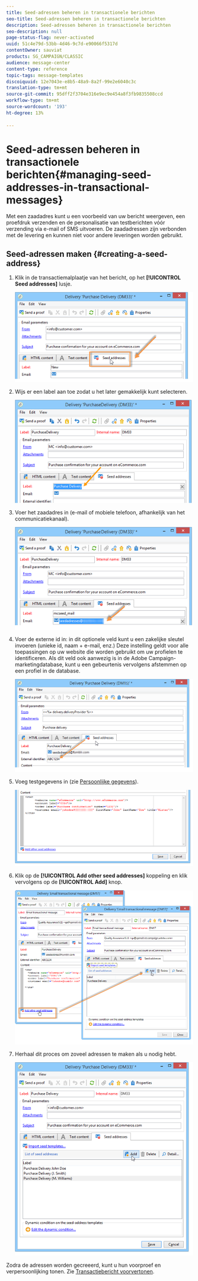 ```yaml
---
title: Seed-adressen beheren in transactionele berichten
seo-title: Seed-adressen beheren in transactionele berichten
description: Seed-adressen beheren in transactionele berichten
seo-description: null
page-status-flag: never-activated
uuid: 51c4e79d-53bb-4d46-9c7d-e90066f5317d
contentOwner: sauviat
products: SG_CAMPAIGN/CLASSIC
audience: message-center
content-type: reference
topic-tags: message-templates
discoiquuid: 12e7043e-e8b5-48a9-8a2f-99e2e6040c3c
translation-type: tm+mt
source-git-commit: 95dff2f3704e316e9ec9e454a8f3fb9835508ccd
workflow-type: tm+mt
source-wordcount: '193'
ht-degree: 13%

---
```



# Seed-adressen beheren in transactionele berichten{#managing-seed-addresses-in-transactional-messages}

Met een zaadadres kunt u een voorbeeld van uw bericht weergeven, een proefdruk verzenden en de personalisatie van testberichten vóór verzending via e-mail of SMS uitvoeren. De zaadadressen zijn verbonden met de levering en kunnen niet voor andere leveringen worden gebruikt.

## Seed-adressen maken {#creating-a-seed-address}

1. Klik in de transactiemalplaatje van het bericht, op het **[!UICONTROL Seed addresses]** lusje.

   ![](assets/messagecenter_create_seedaddr_001.png)

1. Wijs er een label aan toe zodat u het later gemakkelijk kunt selecteren.

   ![](assets/messagecenter_create_seedaddr_002.png)

1. Voer het zaadadres in (e-mail of mobiele telefoon, afhankelijk van het communicatiekanaal).

   ![](assets/messagecenter_create_seedaddr_003.png)

1. Voer de externe id in: in dit optionele veld kunt u een zakelijke sleutel invoeren (unieke id, naam + e-mail, enz.) Deze instelling geldt voor alle toepassingen op uw website die worden gebruikt om uw profielen te identificeren. Als dit veld ook aanwezig is in de Adobe Campaign-marketingdatabase, kunt u een gebeurtenis vervolgens afstemmen op een profiel in de database.

   ![](assets/messagecenter_create_seedaddr_003bis.png)

1. Voeg testgegevens in (zie [Persoonlijke gegevens](../../message-center/using/personalization-data.md)).

   ![](assets/messagecenter_create_custo_001.png)

   <!--## Creating several seed addresses {#creating-several-seed-addresses}-->
1. Klik op de **[!UICONTROL Add other seed addresses]** koppeling en klik vervolgens op de **[!UICONTROL Add]** knop.

   ![](assets/messagecenter_create_seedaddr_004.png)

   <!--1. Follow the configuration steps for a seed address detailed in the [Creating a seed address](#creating-a-seed-address) section.-->
1. Herhaal dit proces om zoveel adressen te maken als u nodig hebt.

   ![](assets/messagecenter_create_seedaddr_008.png)

Zodra de adressen worden gecreeerd, kunt u hun voorproef en verpersoonlijking tonen. Zie [Transactiebericht voorvertonen](../../message-center/using/transactional-message-preview.md).
